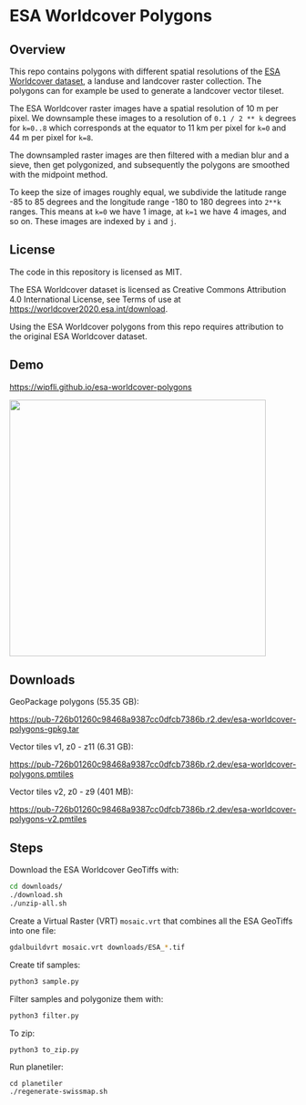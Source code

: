 # ESA Worldcover Polygons

## Overview

This repo contains polygons with different spatial resolutions of the <a href="https://worldcover2020.esa.int/">ESA Worldcover dataset</a>, a landuse and landcover raster collection. The polygons can for example be used to generate a landcover vector tileset.

The ESA Worldcover raster images have a spatial resolution of 10 m per pixel. We downsample these images to a resolution of `0.1 / 2 ** k` degrees for `k=0..8` which corresponds at the equator to 11 km per pixel for `k=0` and 44 m per pixel for `k=8`.

The downsampled raster images are then filtered with a median blur and a sieve, then get polygonized, and subsequently the polygons are smoothed with the midpoint method.

To keep the size of images roughly equal, we subdivide the latitude range -85 to 85 degrees and the longitude range -180 to 180 degrees into `2**k` ranges. This means at `k=0` we have 1 image, at `k=1` we have 4 images, and so on. These images are indexed by `i` and `j`.

## License

The code in this repository is licensed as MIT.

The ESA Worldcover dataset is licensed as Creative Commons Attribution 4.0 International License, see Terms of use at https://worldcover2020.esa.int/download.

Using the ESA Worldcover polygons from this repo requires attribution to the original ESA Worldcover dataset.

## Demo

https://wipfli.github.io/esa-worldcover-polygons

<a href="https://wipfli.github.io/esa-worldcover-polygons">
<img src="screenshot.png" width=450>
</a>

## Downloads

GeoPackage polygons (55.35 GB):

https://pub-726b01260c98468a9387cc0dfcb7386b.r2.dev/esa-worldcover-polygons-gpkg.tar

Vector tiles v1, z0 - z11 (6.31 GB):

https://pub-726b01260c98468a9387cc0dfcb7386b.r2.dev/esa-worldcover-polygons.pmtiles

Vector tiles v2, z0 - z9 (401 MB):

https://pub-726b01260c98468a9387cc0dfcb7386b.r2.dev/esa-worldcover-polygons-v2.pmtiles

## Steps

Download the ESA Worldcover GeoTiffs with:

```bash
cd downloads/
./download.sh
./unzip-all.sh
```

Create a Virtual Raster (VRT) `mosaic.vrt` that combines all the ESA GeoTiffs into one file:

```bash
gdalbuildvrt mosaic.vrt downloads/ESA_*.tif 
```

Create tif samples:

```bash
python3 sample.py
```

Filter samples and polygonize them with:

```bash
python3 filter.py
```

To zip:

```bash
python3 to_zip.py
```

Run planetiler:

```
cd planetiler
./regenerate-swissmap.sh
```